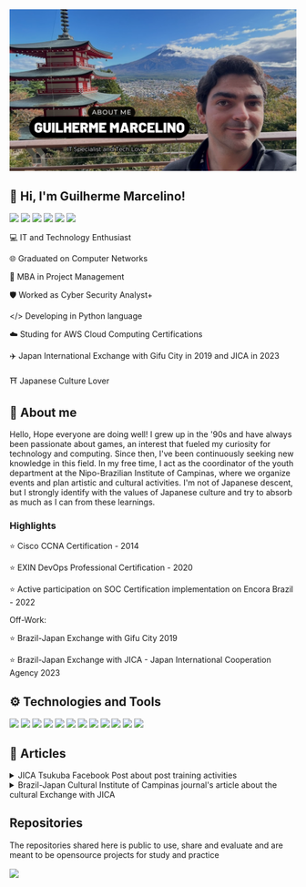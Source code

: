 <img src="https://github.com/Snawmk/Snawmk/blob/main/Guilherme%20Marcelino%20Banner.png?raw=true" alt="Gui MK GitHub README header image">

## 👋 Hi, I'm Guilherme Marcelino! 
<p>
  <a href="https://www.linkedin.com/in/guilherme-marcelino-21681860"><img src="https://img.shields.io/badge/linkedin-%230077B5.svg?&style=for-the-badge&logo=linkedin&logoColor=white" height=25></a>
  <a href="mailto:gui.aumarcelino@gmail.com"><img src="https://img.shields.io/badge/gmail-white.svg?&style=for-the-badge&logo=gmail" height=25></a>
  <a href="https://www.instagram.com/gui.mk/"><img src="https://img.shields.io/badge/instagram-%23E4405F.svg?&style=for-the-badge&logo=instagram&logoColor=white" height=25></a>
  <a href="https://www.facebook.com/gui.aumarcelino"><img src="https://img.shields.io/badge/facebook-blue.svg?&style=for-the-badge&logo=facebook&logoColor=white" height=25></a>
  <a href="https://www.youtube.com/channel/UCvKwsgLVjKJWofRZz_kGYyg"><img src="https://img.shields.io/badge/youtube-red.svg?&style=for-the-badge&logo=youtube&logoColor=white" height=25></a>
  <a href="https://wa.me/5519983199493"><img src="https://img.shields.io/badge/whatsapp-%8A2BE2.svg?&style=for-the-badge&logo=whatsapp&logoColor=darkgreen" height=25></a>
</p>

💻 IT and Technology Enthusiast

🌐 Graduated on Computer Networks 

📄 MBA in Project Management 

🛡️ Worked as Cyber Security Analyst+

</> Developing in Python language

☁️ Studing for AWS Cloud Computing Certifications

✈️ Japan International Exchange with Gifu City in 2019 and JICA in 2023

⛩️ Japanese Culture Lover

## 🙂 About me

Hello, Hope everyone are doing well!
I grew up in the '90s and have always been passionate about games, an interest that fueled my curiosity for technology and computing. Since then, I've been continuously seeking new knowledge in this field. In my free time, I act as the coordinator of the youth department at the Nipo-Brazilian Institute of Campinas, where we organize events and plan artistic and cultural activities. I'm not of Japanese descent, but I strongly identify with the values of Japanese culture and try to absorb as much as I can from these learnings.

### Highlights

⭐ Cisco CCNA Certification - 2014

⭐ EXIN DevOps Professional Certification - 2020

⭐ Active participation on SOC Certification implementation on Encora Brazil - 2022

Off-Work: 

⭐ Brazil-Japan Exchange with Gifu City 2019

⭐ Brazil-Japan Exchange with JICA - Japan International Cooperation Agency 2023


## ⚙️ Technologies and Tools

![](https://img.shields.io/badge/OS-Linux-informational?style=flat&logo=linux&logoColor=white&color=green)
![](https://img.shields.io/badge/OS-Windows-informational?style=flat&logo=windows&logoColor=white&color=green)
![](https://img.shields.io/badge/OS-MacOS-informational?style=flat&logo=macos&logoColor=white&color=green)
![](https://img.shields.io/badge/Code-Python-informational?style=flat&logo=python&logoColor=white&color=darkblue)
![](https://img.shields.io/badge/Network-Cisco-informational?style=flat&logo=cisco&logoColor=white&color=darkgreen)
![](https://img.shields.io/badge/Tools-Docker-informational?style=flat&logo=docker&logoColor=white&color=purple)
![](https://img.shields.io/badge/Cloud-AWS-informational?style=flat&logo=amazonwebservices&logoColor=white&color=orange)
![](https://img.shields.io/badge/Security-Splunk-informational?style=flat&logo=splunk&logoColor=white&color=darkred)
![](https://img.shields.io/badge/Security-IBM%QRADAR-informational?style=flat&&color=darkred)
![](https://img.shields.io/badge/Security-CrowdStrike-informational?style=flat&&color=darkred)
![](https://img.shields.io/badge/Security-Trellix-informational?style=flat&logo=mcafee&logoColor=white&color=darkred)
![](https://img.shields.io/badge/Security-Nessus-informational?style=flat&color=darkred)



## 📰 Articles

<details>
  <summary>JICA Tsukuba Facebook Post about post training activities</summary>
  <a href="https://www.facebook.com/gui.aumarcelino/posts/pfbid02x3asBhJK3fUXxs1RSn6BNnxsrfL1Zuzey31QKXB4SBb3JkeSs3UGNhVkCcSV4ZeWl" target="_blank" rel="noopener noreferrer"><img src="https://github.com/Snawmk/Snawmk/blob/main/fb.png?raw=true" alt="JICA Facebook"></a>

</details>

<details>
  <summary>Brazil-Japan Cultural Institute of Campinas journal's article about the cultural Exchange with JICA</summary>
  <a href="https://drive.google.com/file/d/1JWG8TolYMVabOwbMd7Xvq18f6Uhe_TWA/view?pli=1" target="_blank" rel="noopener noreferrer"><img src="https://github.com/Snawmk/Snawmk/blob/main/nipoagora.png?raw=true" alt="'Nipo Agora' journal May 2024"></a>
</details>


## Repositories

The repositories shared here is public to use, share and evaluate and are meant to be opensource projects for study and practice

<img align="center" src="https://github-readme-stats.vercel.app/api/top-langs/?username=snawmk&theme=dark" />

<!--
**Snawmk/Snawmk** is a ✨ _special_ ✨ repository because its `README.md` (this file) appears on your GitHub profile.

Here are some ideas to get you started:

- 🔭 I’m currently working on ...
- 🌱 I’m currently learning ...
- 👯 I’m looking to collaborate on ...
- 🤔 I’m looking for help with ...
- 💬 Ask me about ...
- 📫 How to reach me: ...
- 😄 Pronouns: ...
- ⚡ Fun fact: ...
-->
